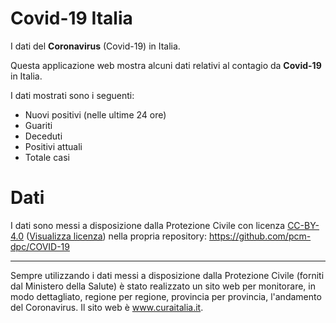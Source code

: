 # Covid-19 Italia

I dati del <strong>Coronavirus</strong> (Covid-19) in Italia.

Questa applicazione web mostra alcuni dati relativi al contagio da <strong>Covid-19</strong> in Italia.

I dati mostrati sono i seguenti:

- Nuovi positivi (nelle ultime 24 ore)
- Guariti
- Deceduti
- Positivi attuali
- Totale casi

# Dati

I dati sono messi a disposizione dalla Protezione Civile con licenza <a href="https://creativecommons.org/licenses/by/4.0/deed.it">CC-BY-4.0</a> (<a href="https://github.com/pcm-dpc/COVID-19/blob/master/LICENSE">Visualizza licenza</a>) nella propria repository: https://github.com/pcm-dpc/COVID-19

---

Sempre utilizzando i dati messi a disposizione dalla Protezione Civile (forniti dal Ministero della Salute) è stato realizzato un sito web per monitorare, in modo dettagliato, regione per regione, provincia per provincia, l'andamento del Coronavirus. Il sito web è www.curaitalia.it.
